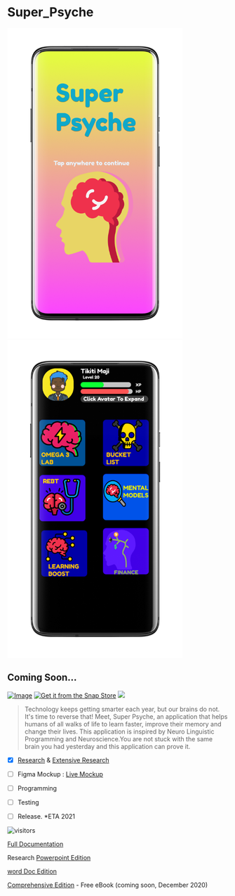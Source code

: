 # Super_Psyche

<img src="Images/1595285323180.png" width=400 >  <img src="Images/2.png" width=400 >

## Coming Soon...

[![Image](https://i.imgur.com/Z7qKuho.png)](play-store-link)     [![Get it from the Snap Store](https://snapcraft.io/static/images/badges/en/snap-store-black.svg)]()   <img src="https://f-droid.org/wiki/images/0/06/F-Droid-button_get-it-on.png">

> Technology keeps getting smarter each year, but our brains do not. It's time to reverse that! Meet, Super Psyche, an application that helps humans of all walks of life to learn faster, improve their memory and change their lives. This application is inspired by Neuro Linguistic Programming and Neuroscience.You are not stuck with the same brain you had yesterday and this application can prove it. 

- [x] [Research](https://github.com/33nanoseconds/awesome-Neuro-Linguistic-Programming) & [Extensive Research](https://sheets.arcaneoffice.com/View.aspx?info=eyJmbiI6IkRhdGEgQ29uc3VtcHRpb24ueGxzeCIsImwiOiJodHRwczovL2dhaWEuYmxvY2tzdGFjay5vcmcvaHViLzEzcTViOTJUekN1cnFLdWJ5OTI5eVNWR2NkZnJNOUNOTkQvODA4ZTgxODBjYzc3YjhjN2JhZDNlMTc5MzRiZTFlZmFhYTNiMTQ5ODhiNjY2MzczZWMxZWZjZGM3MjI2NjZmZCIsInBrIjoiM2UyNTQ4ZWQ2YmIzNTZjMGQ3ZGY3MGM4ZDk3OTA5NjQ4MjY0MDdjOGNlNjY1YmFiZDk2MjA0ZmViNzdmMjI1ZiIsIml2IjoiMzRiMzZlNmY3MzAxODM2OTNiMTk0ZjVmOTUwODk3NzkifQ==)
- [ ] Figma Mockup <!-- ![Image name](/images/image.png) or (link to image.png) --> : [Live Mockup](https://www.figma.com/file/zN98jDnM9LpLAe7RxeCYaq/Super-Psyche?node-id=0%3A1)

- [ ] Programming

- [ ] Testing

- [ ] Release.   *ETA 2021


 ![visitors](https://visitor-badge.laobi.icu/badge?page_id=33nanoseconds.Super_Psyche)
 
 [Full Documentation](https://github.com/33nanoseconds/Super_Psyche/wiki)
 
 Research
 [Powerpoint Edition](https://docs.google.com/presentation/d/1MlaihAx6TEqfneiyi7D0FL3pS1UL2U4OfzCMcQk7JIo/edit?usp=sharing)
 
 [word Doc Edition](https://docs.arcaneoffice.com/View.aspx?info=eyJmbiI6IlRoZSBMaW1pdGF0aW9ucyBvZiBCZWluZyBIdW1hbi5kb2N4IiwibCI6Imh0dHBzOi8vZ2FpYS5ibG9ja3N0YWNrLm9yZy9odWIvMUNuSnJqTFVuOUJFOE44Y2ZpdHFNM3BkWEpyRGhoVEFiZC9iMGVjNmRlMjU0ZGQxY2I3MTA5NDA4NTQzZGYzMDk0YzBhZDBiNmM5OWEwODUwMzYwNGYwOGMyMTc4ZmJlZDRjIiwicGsiOiIxMTBmODIzYmZjNzdiMzdjZjc0YjRlNWY0ZTQzZmRhZDc0MzcxZjVhYmRkNmI0YTA3NjE4N2U2N2ZkZjhiNzY0IiwiaXYiOiIwMGZmZjhmYzg3OTEzOGFmMzYzZmYyY2UzNTg0MWVmOSJ9)
 
 [Comprehensive Edition](N/A) - Free eBook (coming soon, December 2020)
